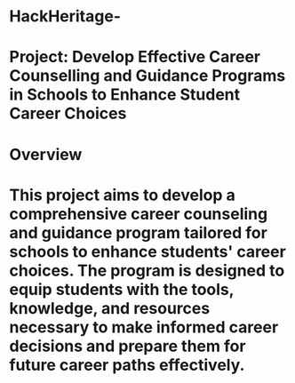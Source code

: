 # HackHeritage-
# Project: Develop Effective Career Counselling and Guidance Programs in Schools to Enhance Student Career Choices
# Overview
# This project aims to develop a comprehensive career counseling and guidance program tailored for schools to enhance students' career choices. The program is designed to equip students with the tools, knowledge, and resources necessary to make informed career decisions and prepare them for future career paths effectively.
